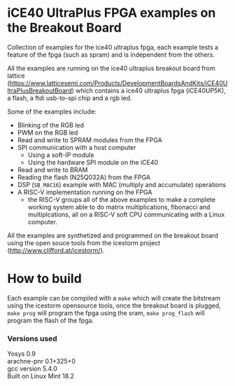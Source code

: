 # iCE40 UltraPlus FPGA examples on the Breakout Board

Collection of examples for the ice40 ultraplus fpga, each example tests a feature of the fpga (such as spram) and is independent from the others.

All the examples are running on the ice40 ultraplus breakout board from lattice (https://www.latticesemi.com/Products/DevelopmentBoardsAndKits/iCE40UltraPlusBreakoutBoard)
which contains a ice40 ultraplus fpga (iCE40UP5K), a flash, a ftdi usb-to-spi chip and a rgb led.

Some of the examples include:
- Blinking of the RGB led
- PWM on the RGB led
- Read and write to SPRAM modules from the FPGA
- SPI communication with a host computer
   - Using a soft-IP module
   - Using the hardware SPI module on the iCE40
- Read and write to BRAM
- Reading the flash (N25Q032A) from the FPGA
- DSP (`SB_MAC16`) example with MAC (multiply and accumulate) operations
- A RISC-V implementation running on the FPGA
   - the RISC-V groups all of the above examples to make a complete working system able to do matrix multiplications, fibonacci and multiplcations, all on a RISC-V soft CPU communicating with a Linux computer.

All the examples are synthetized and programmed on the breakout board using the open souce tools from the icestorm project (http://www.clifford.at/icestorm/).

# How to build

Each example can be compiled with a `make` which will create the bitstream using the icestorm opensource tools, once the breakout board is plugged, `make prog` will program the fpga using the sram, `make prog_flash` will program the flash of the fpga.

### Versions used

Yosys 0.9  
arachne-pnr 0.1+325+0  
gcc version 5.4.0  
Built on Linux Mint 18.2
